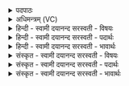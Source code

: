 <details><summary>पदपाठः</summary>

ऋ॒तये॑। स्ते॒नहृ॑दय॒मिति॑ स्ते॒नऽहृ॑दयम्। वैर॑हत्या॒येति॒ वैर॑ऽहत्याय। पिशु॑नम्। विवि॑क्त्या॒ इति॒ विऽवि॑क्त्यै। क्ष॒त्तार॑म्। औप॑द्रष्ट्र्या॒येत्यौप॑ऽद्रष्ट्र्याय। अ॒नु॒क्ष॒त्तार॒मित्यनु॑ऽक्ष॒त्तार॑म्। बला॑य। अ॒नु॒च॒रमित्य॑नुऽच॒रम्। भू॒म्ने। प॒रिष्क॒न्दम्। प॒रि॒स्क॒न्दमिति॑ परिऽस्क॒न्दम्। प्रि॒याय॑। प्रि॒य॒वा॒दिन॒मिति॑ प्रियऽवा॒दिन॑म्। अरि॑ष्ट्यै। अ॒श्व॒सा॒दमित्य॑श्वऽसा॒दम्। स्व॒र्गायेति॑ स्वः॒ऽगाय॑। लो॒काय॑। भा॒ग॒दु॒घमिति॑ भागऽदु॒घम् वर्षि॑ष्ठाय। नाका॑य। प॒रि॒वे॒ष्टार॒मिति॑ परिऽवे॒ष्टार॑म्। १३।
</details>

<details><summary>अधिमन्त्रम् (VC)</summary>

- ईश्वरो देवता
- नारायण ऋषिः
- कृतिः
- निषादः
</details>

<details><summary>हिन्दी - स्वामी दयानन्द सरस्वती  - विषयः</summary>

फिर उसी विषय को अगले मन्त्र में कहा है ॥
</details>

<details><summary>हिन्दी - स्वामी दयानन्द सरस्वती  - पदार्थः</summary>

पदार्थान्वयभाषाः -  हे परमात्मा वा राजन् ! आप (ऋतये) हिंसा करने के लिए प्रवृत्त हुए (स्तेनहृदयम्) चोर के तुल्य छली-कपटी को और (वैरहत्याय) वैर तथा हत्या जिस कर्म में हो उस के लिए प्रवृत्त हुए (पिशुनम्) निन्दक को पृथक् कीजिए। (विविक्त्यै) विवेक करने के लिए (क्षत्तारम्) ताड़ना से रक्षा करने हारे धर्मात्मा को (औपद्रष्ट्र्याय) उपद्रष्टा होने के लिए (अनुक्षत्तारम्) धर्मात्मा के अनुकूलवर्त्ती को (बलाय) बल के अर्थ (अनुचरम्) सेवक को (भूम्ने) सृष्टि की अधिकता के लिए (परिष्कन्दम्) सब ओर से वीर्य्य सींचनेवाले को (प्रियाय) प्रीति के अर्थ (प्रियवादिनम्) प्रियवादी को (अरिष्ट्यै) कुशलप्राप्ति के लिए (अश्वसादम्) घोड़ों के चलानेवाले को (स्वर्गाय) सुखविशेष के (लोकाय) देखने वा संचित करने के लिए (भागदुघम्) अंशों को पूर्ण करनेवाले को (वर्षिष्ठाय) अतिश्रेष्ठ (नाकाय) सब दुःखों से रहित आनन्द के लिए (परिवेष्टारम्) सब ओर से व्याप्त विद्यावाले विद्वान् को प्रकट कीजिए ॥१३ ॥
</details>

<details><summary>हिन्दी - स्वामी दयानन्द सरस्वती  - भावार्थः</summary>

भावार्थभाषाः -  राजा आदि उत्तम मनुष्यों को चाहिए कि दुष्टों के सङ्ग को छोड़ श्रेष्ठों का सङ्ग कर विवेक आदि को उत्पन्न कर सुखी होवें ॥१३ ॥
</details>

<details><summary>संस्कृत - स्वामी दयानन्द सरस्वती  - विषयः</summary>

पुनस्तमेव विषयमाह ॥
</details>

<details><summary>संस्कृत - स्वामी दयानन्द सरस्वती  - पदार्थः</summary>

पदार्थान्वयभाषाः -  हे परमात्मन् हे राजन् वा ! त्वमृतये स्तेनहृदयं वैरहत्याय पिशुनं परासुव। विविक्त्यै क्षत्तारमौपद्रष्ट्र्यायानुक्षत्तारं बलायाऽनुचरं भूम्ने परिष्कन्दं प्रियाय प्रियवादिनमरिष्ट्या अश्वसादं स्वर्गाय लोकाय भागदुघं वर्षिष्ठाय नाकाय परिवेष्टारमासुव ॥१३ ॥
</details>

<details><summary>संस्कृत - स्वामी दयानन्द सरस्वती  - भावार्थः</summary>

भावार्थभाषाः -  राजादिमनुष्यैर्दुष्टसङ्गं विहाय श्रेष्ठसङ्गं विधाय विवेकादीन्युत्पाद्य सुखयितव्यम् ॥१३ ॥
</details>